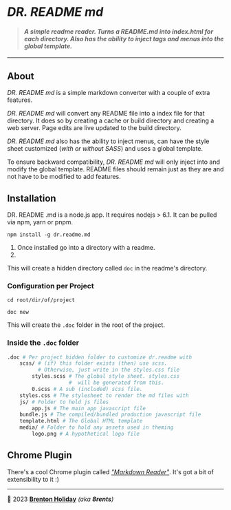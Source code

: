 # *DR. README md*

> #### *A simple readme reader. Turns a README.md into index.html for each directory. Also has the ability to inject tags and menus into the global template.*

***

## About

*DR. README md* is a simple markdown converter with a couple of extra features. 

*DR. README md* will convert any README file into a index file for that directory. It does so by creating a cache or build directory and creating a web server. Page edits are live updated to the build directory.

*DR. README md* also has the ability to inject menus, can have the style sheet customized (*with or without SASS*) and uses a global template.

To ensure backward compatibility, *DR. README md* will only inject into and modify the global template. README files should remain just as they are and not have to be modified to add features.


## Installation 

DR. README .md is a node.js app. It requires nodejs > 6.1. It can be pulled via npm, yarn or pnpm.

```basic
npm install -g dr.readme.md
```

1. Once installed go into a directory with a readme.
2. 



This will create a hidden directory called `doc` in the readme's directory.

### Configuration per Project

```npm
cd root/dir/of/project

doc new
```

This will create the `.doc` folder in the root of the project.

### **Inside the `.doc` folder**

```bash
.doc # Per project hidden folder to customize dr.readme with
    scss/ # (if) this folder exists (then) use scss.
          # Otherwise, just write in the styles.css file
        styles.scss # The global style sheet. styles.css        
                    #  will be generated from this.
        0.scss # A sub (included) scss file.
    styles.css # The stylesheet to render the md files with
    js/ # Folder to hold js files
        app.js # The main app javascript file
    bundle.js # The compiled/bundled production javascript file
    template.html # The Global HTML template
    media/ # Folder to hold any assets used in theming
        logo.png # A hypothetical logo file
```

## Chrome Plugin

There's a cool Chrome plugin called [*"Markdown Reader"*](https://chrome.google.com/webstore/detail/md-reader/medapdbncneneejhbgcjceippjlfkmkg/related). It's got a bit of extensibility to it :)


***

🤍 2023 [**Brenton Holiday**](https://allmylinks.com/8rents) *(aka **8rents**)*

